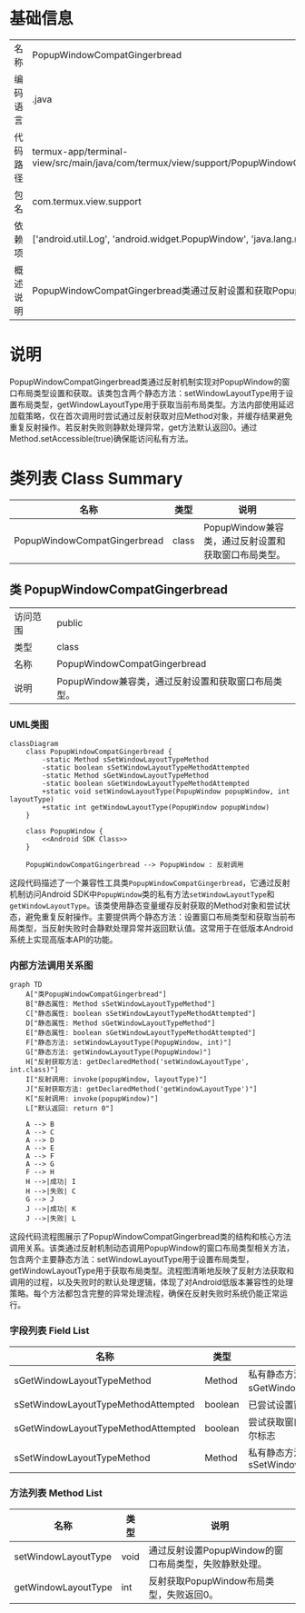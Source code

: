 # 基础信息

|      |      |
|------|------|
| 名称 | PopupWindowCompatGingerbread |
| 编码语言 | .java |
| 代码路径 | termux-app/terminal-view/src/main/java/com/termux/view/support/PopupWindowCompatGingerbread.java |
| 包名 | com.termux.view.support |
| 依赖项 | ['android.util.Log', 'android.widget.PopupWindow', 'java.lang.reflect.Method'] |
| 概述说明 | PopupWindowCompatGingerbread类通过反射设置和获取PopupWindow的布局类型。 |

# 说明

PopupWindowCompatGingerbread类通过反射机制实现对PopupWindow的窗口布局类型设置和获取。该类包含两个静态方法：setWindowLayoutType用于设置布局类型，getWindowLayoutType用于获取当前布局类型。方法内部使用延迟加载策略，仅在首次调用时尝试通过反射获取对应Method对象，并缓存结果避免重复反射操作。若反射失败则静默处理异常，get方法默认返回0。通过Method.setAccessible(true)确保能访问私有方法。

# 类列表 Class Summary

| 名称   | 类型  | 说明 |
|-------|------|-------------|
| PopupWindowCompatGingerbread | class | PopupWindow兼容类，通过反射设置和获取窗口布局类型。 |



## 类 PopupWindowCompatGingerbread

|      |      |
|------|------|
| 访问范围 | public |
| 类型 | class |
| 名称 | PopupWindowCompatGingerbread |
| 说明 | PopupWindow兼容类，通过反射设置和获取窗口布局类型。 |


### UML类图

```mermaid
classDiagram
    class PopupWindowCompatGingerbread {
        -static Method sSetWindowLayoutTypeMethod
        -static boolean sSetWindowLayoutTypeMethodAttempted
        -static Method sGetWindowLayoutTypeMethod
        -static boolean sGetWindowLayoutTypeMethodAttempted
        +static void setWindowLayoutType(PopupWindow popupWindow, int layoutType)
        +static int getWindowLayoutType(PopupWindow popupWindow)
    }

    class PopupWindow {
        <<Android SDK Class>>
    }

    PopupWindowCompatGingerbread --> PopupWindow : 反射调用
```

这段代码描述了一个兼容性工具类`PopupWindowCompatGingerbread`，它通过反射机制访问Android SDK中`PopupWindow`类的私有方法`setWindowLayoutType`和`getWindowLayoutType`。该类使用静态变量缓存反射获取的Method对象和尝试状态，避免重复反射操作。主要提供两个静态方法：设置窗口布局类型和获取当前布局类型，当反射失败时会静默处理异常并返回默认值。这常用于在低版本Android系统上实现高版本API的功能。


### 内部方法调用关系图

```mermaid
graph TD
    A["类PopupWindowCompatGingerbread"]
    B["静态属性: Method sSetWindowLayoutTypeMethod"]
    C["静态属性: boolean sSetWindowLayoutTypeMethodAttempted"]
    D["静态属性: Method sGetWindowLayoutTypeMethod"]
    E["静态属性: boolean sGetWindowLayoutTypeMethodAttempted"]
    F["静态方法: setWindowLayoutType(PopupWindow, int)"]
    G["静态方法: getWindowLayoutType(PopupWindow)"]
    H["反射获取方法: getDeclaredMethod('setWindowLayoutType', int.class)"]
    I["反射调用: invoke(popupWindow, layoutType)"]
    J["反射获取方法: getDeclaredMethod('getWindowLayoutType')"]
    K["反射调用: invoke(popupWindow)"]
    L["默认返回: return 0"]

    A --> B
    A --> C
    A --> D
    A --> E
    A --> F
    A --> G
    F --> H
    H -->|成功| I
    H -->|失败| C
    G --> J
    J -->|成功| K
    J -->|失败| L
```

这段代码流程图展示了PopupWindowCompatGingerbread类的结构和核心方法调用关系。该类通过反射机制动态调用PopupWindow的窗口布局类型相关方法，包含两个主要静态方法：setWindowLayoutType用于设置布局类型，getWindowLayoutType用于获取布局类型。流程图清晰地反映了反射方法获取和调用的过程，以及失败时的默认处理逻辑，体现了对Android低版本兼容性的处理策略。每个方法都包含完整的异常处理流程，确保在反射失败时系统仍能正常运行。

### 字段列表 Field List

| 名称  | 类型  | 说明 |
|-------|-------|------|
| sGetWindowLayoutTypeMethod | Method | 私有静态方法变量sGetWindowLayoutTypeMethod。 |
| sSetWindowLayoutTypeMethodAttempted | boolean | 已尝试设置窗口布局类型方法 |
| sGetWindowLayoutTypeMethodAttempted | boolean | 尝试获取窗口布局类型方法的静态布尔标志 |
| sSetWindowLayoutTypeMethod | Method | 私有静态方法变量sSetWindowLayoutTypeMethod |

### 方法列表 Method List

| 名称  | 类型  | 说明 |
|-------|-------|------|
| setWindowLayoutType | void | 通过反射设置PopupWindow的窗口布局类型，失败静默处理。 |
| getWindowLayoutType | int | 反射获取PopupWindow布局类型，失败返回0。 |




